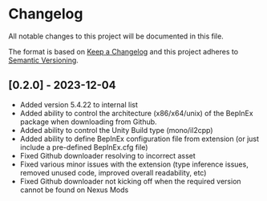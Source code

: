 # Changelog

All notable changes to this project will be documented in this file.

The format is based on [Keep a Changelog](http://keepachangelog.com/) and this project adheres to [Semantic Versioning](http://semver.org/).

## [0.2.0] - 2023-12-04

- Added version 5.4.22 to internal list
- Added ability to control the architecture (x86/x64/unix) of the BepInEx package when downloading from Github.
- Added ability to control the Unity Build type (mono/il2cpp)
- Added ability to define BepInEx configuration file from extension (or just include a pre-defined BepInEx.cfg file)
- Fixed Github downloader resolving to incorrect asset
- Fixed various minor issues with the extension (type inference issues, removed unused code, improved overall readability, etc)
- Fixed Github downloader not kicking off when the required version cannot be found on Nexus Mods